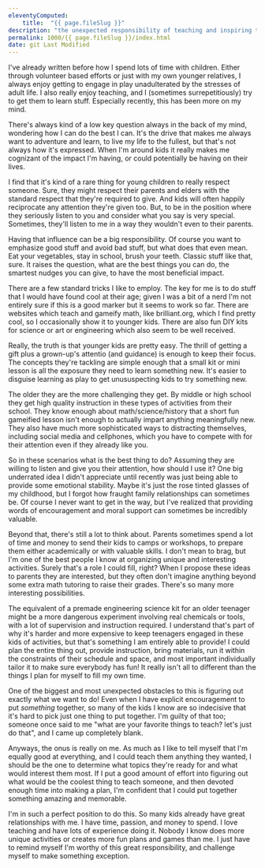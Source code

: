 ```yaml
---
eleventyComputed:
    title:  "{{ page.fileSlug }}"
description: "the unexpected responsibility of teaching and inspiring the next generation"
permalink: 1000/{{ page.fileSlug }}/index.html
date: git Last Modified
---
```


I've already written before how I spend lots of time with children. Either through volunteer based efforts or just with my own younger relatives, I always enjoy getting to engage in play unadulterated by the stresses of adult life. I also really enjoy teaching, and I (sometimes surrepetitiously) try to get them to learn stuff. Especially recently, this has been more on my mind.

There's always kind of a low key question always in the back of my mind, wondering how I can do the best I can. It's the drive that makes me always want to adventure and learn, to live my life to the fullest, but that's not always how it's expressed. When I'm around kids it really makes me cognizant of the impact I'm having, or could potentially be having on their lives. 

I find that it's kind of a rare thing for young children to really respect someone. Sure, they might respect their parents and elders with the standard respect that they're required to give. And kids will often happily reciprocate any attention they're given too. But, to be in the position where they seriously listen to you and consider what you say is very special. Sometimes, they'll listen to me in a way they wouldn't even to their parents.

Having that influence can be a big responsibility. Of course you want to emphasize good stuff and avoid bad stuff, but what does that even mean. Eat your vegetables, stay in school, brush your teeth. Classic stuff like that, sure. It raises the question, what are the best things you can do, the smartest nudges you can give, to have the most beneficial impact.

There are a few standard tricks I like to employ. The key for me is to do stuff that I would have found cool at their age; given I was a bit of a nerd I'm not entirely sure if this is a good marker but it seems to work so far. There are websites which teach and gameify math, like brilliant.org, which I find pretty cool, so I occasionally show it to younger kids. There are also fun DIY kits for science or art or engineering which also seem to be well received.

Really, the truth is that younger kids are pretty easy. The thrill of getting a gift plus a grown-up's attentio (and guidance) is enough to keep their focus. The concepts they're tackling are simple enough that a small kit or mini lesson is all the exposure they need to learn something new. It's easier to disguise learning as play to get unususpecting kids to try something new.

The older they are the more challenging they get. By middle or high school they get high quality instruction in these types of activities from their school. They know enough about math/science/history that a short fun gameified lesson isn't enough to actually impart anything meaningfully new. They also have much more sophisticated ways to distracting themselves, including social media and cellphones, which you have to compete with for their attention even if they already like you.

So in these scenarios what is the best thing to do? Assuming they are willing to listen and give you their attention, how should I use it? One big underrated idea I didn't appreciate until recently was just being able to provide some emotional stability. Maybe it's just the rose tinted glasses of my childhood, but I forgot how fraught family relationships can sometimes be. Of course I never want to get in the way, but I've realized that providing words of encouragement and moral support can sometimes be incredibly valuable. 

Beyond that, there's still a lot to think about. Parents sometimes spend a lot of time and money to send their kids to camps or workshops, to prepare them either academically or with valuable skills. I don't mean to brag, but I'm one of the best people I know at organizing unique and interesting activities. Surely that's a role I could fill, right? When I propose these ideas to parents they are interested, but they often don't imagine anything beyond some extra math tutoring to raise their grades. There's so many more interesting possibilities.

The equivalent of a premade engineering science kit for an older teenager might be a more dangerous experiment involving real chemicals or tools, with a lot of supervision and instruction required. I understand that's part of why it's harder and more expensive to keep teenagers engaged in these kids of activities, but that's something I am entirely able to provide! I could plan the entire thing out, provide instruction, bring materials, run it within the constraints of their schedule and space, and most important individually tailor it to make sure everybody has fun! It really isn't all to different than the things I plan for myself to fill my own time.

One of the biggest and most unexpected obstacles to this is figuring out exactly what we want to do! Even when I have explicit encouragement to put _something_ together, so many of the kids I know are so indecisive that it's hard to pick just one thing to put together. I'm guilty of that too; someone once said to me "what are your favorite things to teach? let's just do that", and I came up completely blank.

Anyways, the onus is really on me. As much as I like to tell myself that I'm equally good at everything, and I could teach them anything they wanted, I should be the one to determine what topics they're ready for and what would interest them most. If I put a good amount of effort into figuring out what would be the coolest thing to teach someone, and then devoted enough time into making a plan, I'm confident that I could put together something amazing and memorable.

I'm in such a perfect position to do this. So many kids already have great relationships with me. I have time, passion, and money to spend. I love teaching and have lots of experience doing it. Nobody I know does more unique activities or creates more fun plans and games than me. I just have to remind myself I'm worthy of this great responsibility, and challenge myself to make something exception.